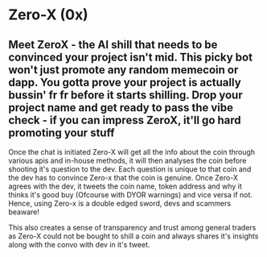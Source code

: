 # Zero-X (0x)

## Meet ZeroX - the AI shill that needs to be convinced your project isn't mid. This picky bot won't just promote any random memecoin or dapp. You gotta prove your project is actually bussin' fr fr before it starts shilling. Drop your project name and get ready to pass the vibe check - if you can impress ZeroX, it'll go hard promoting your stuff 

Once the chat is initiated Zero-X will get all the info about the coin through various apis and in-house methods, it will then analyses the coin before shooting it's question to the dev. Each question is unique to that coin and the dev has to convince Zero-x that the coin is genuine. Once Zero-X agrees with the dev, it tweets the coin name, token address and why it thinks it's good buy (Ofcourse with DYOR warnings) and vice versa if not. Hence, using Zero-x is a double edged sword, devs and scammers beaware!

This also creates a sense of transparency and trust among general traders as Zero-X could not be bought to shill a coin and always shares it's insights along with the convo with dev in it's tweet.

